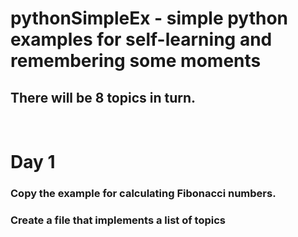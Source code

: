 # pythonSimpleEx - simple python examples for self-learning and remembering some moments

## There will be 8 topics in turn.

<br>

# Day 1

### Copy the example for calculating Fibonacci numbers.
### Create a file that implements a list of topics
